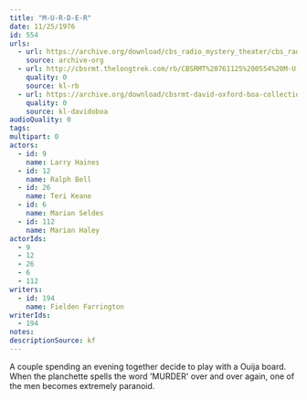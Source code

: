 ```yaml
---
title: "M-U-R-D-E-R"
date: 11/25/1976
id: 554
urls: 
  - url: https://archive.org/download/cbs_radio_mystery_theater/cbs_radio_mystery_theater-0551-0600.zip/cbs_radio_mystery_theater-0551-0600%2Fcbsrmt_0554_m_u_r_d_e_r.mp3
    source: archive-org
  - url: http://cbsrmt.thelongtrek.com/rb/CBSRMT%20761125%200554%20M-U-R-D-E-R_wbbm_rb.mp3
    quality: 0
    source: kl-rb
  - url: https://archive.org/download/cbsrmt-david-oxford-boa-collection/CBSRMT-761125-0554-M-U-R-D-E-R-(128-48)_WBBM-JE-{BoA}.mp3
    quality: 0
    source: kl-davidoboa
audioQuality: 0
tags: 
multipart: 0
actors:  
  - id: 9
    name: Larry Haines  
  - id: 12
    name: Ralph Bell  
  - id: 26
    name: Teri Keane  
  - id: 6
    name: Marian Seldes  
  - id: 112
    name: Marian Haley
actorIds:  
  - 9  
  - 12  
  - 26  
  - 6  
  - 112
writers:  
  - id: 194
    name: Fielden Farrington
writerIds:  
  - 194
notes: 
descriptionSource: kf
---
```

A couple spending an evening together decide to play with a Ouija board. When the planchette spells the word 'MURDER' over and over again, one of the men becomes extremely paranoid.